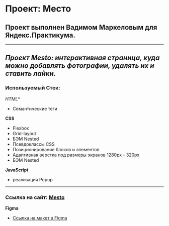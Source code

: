 # **Проект: Место**
##  **Проект выполнен Вадимом Маркеловым для Яндекс.Практикума.**
-----
_Проект Mesto: интерактивная страница, куда можно добавлять фотографии, удалять их и ставить лайки._
-----
### **Используемый Стек:**

*HTML**

* Семантические теги

**CSS**

* Flexbox
* Grid-layout
* БЭМ Nested
* Псевдоклассы CSS
* Позиционирование блоков и элементов
* Адаптивная верстка под размеры экранов 1280px - 320px
* БЭМ Nested

**JavaScript**

* реализация Popup 

----

### Ссылка на сайт: [Mesto]()

**Figma**

* [Ссылка на макет в Figma](https://www.figma.com/file/2cn9N9jSkmxD84oJik7xL7/JavaScript.-Sprint-4?node-id=0%3A1)

